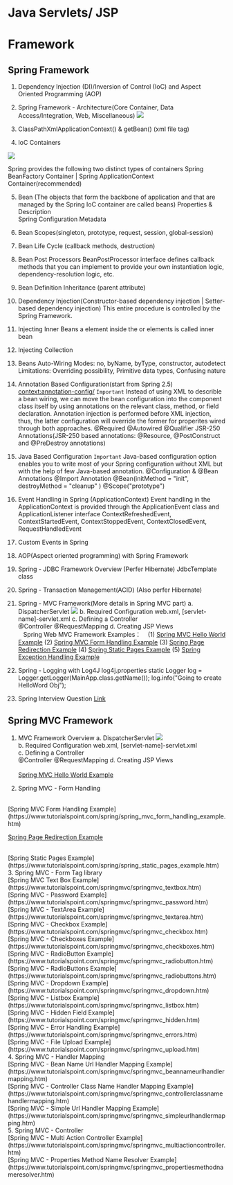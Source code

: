 # Java Servlets/ JSP


# Framework

## Spring Framework

1. Dependency Injection (DI)/Inversion of Control (IoC) and Aspect Oriented Programming (AOP)
2. Spring Framework - Architecture(Core Container, Data Access/Integration, Web, Miscellaneous)
![](https://www.tutorialspoint.com/spring/images/spring_architecture.png)

3. ClassPathXmlApplicationContext() & getBean() (xml file  <bean> tag)
4. IoC Containers

![](https://www.tutorialspoint.com/spring/images/spring_ioc_container.jpg)
                            
  Spring provides the following two distinct types of containers
  Spring BeanFactory Container | Spring ApplicationContext Container(recommended)     
  
5. Bean (The objects that form the backbone of application and that are managed by the Spring IoC container are called beans)
   Properties & Description  
   Spring Configuration Metadata

6. Bean Scopes(singleton, prototype, request, session, global-session)

7. Bean Life Cycle (callback methods, destruction)

8. Bean Post Processors
   BeanPostProcessor interface defines callback methods that you can implement to provide your own instantiation logic, dependency-resolution logic, etc.
   
9. Bean Definition Inheritance (parent attribute)
   
10. Dependency Injection(Constructor-based dependency injection | Setter-based dependency injection)
    This entire procedure is controlled by the Spring Framework.

11. Injecting Inner Beans
    a <bean/> element inside the <property/> or <constructor-arg/> elements is called inner bean
  
12. Injecting Collection
    <list> <set> <map> <props>
  
13. Beans Auto-Wiring
    Modes: no, byName, byType, constructor, autodetect
    Limitations: Overriding possibility, Primitive data types, Confusing nature

14. Annotation Based Configuration(start from Spring 2.5) <context:annotation-config/> ` Important `
    Instead of using XML to describle a bean wiring, we can move the bean configuration into the component class itself by using annotations on the relevant class, method, or field declaration.
    Annotation injection is performed before XML injection, thus, the latter configuration will override the former for properites wired through both approaches.
    @Required @Autowired @Qualifier JSR-250 Annotations(JSR-250 based annotations: @Resource, @PostConstruct and @PreDestroy annotations)
    
15. Java Based Configuration    ` Important ` 
    Java-based configuration option enables you to write most of your Spring configuration without XML but with the help of few Java-based annotation.
    @Configuration & @Bean Annotations
    @Import Annotation
    @Bean(initMethod = "init", destroyMethod = "cleanup" )
    @Scope("prototype")
    
16. Event Handling in Spring (ApplicationContext)
    Event handling in the ApplicationContext is provided through the ApplicationEvent class and ApplicationListener interface
    ContextRefreshedEvent, ContextStartedEvent, ContextStoppedEvent, ContextClosedEvent, RequestHandledEvent
    
17. Custom Events in Spring
    
18. AOP(Aspect oriented programming) with Spring Framework    
    
19. Spring - JDBC Framework Overview (Perfer Hibernate)
    JdbcTemplate class

20. Spring - Transaction Management(ACID) (Also perfer Hibernate)

21. Spring - MVC Framework(More details in Spring MVC part)
    a. DispatcherServlet 
    ![](https://www.tutorialspoint.com/spring/images/spring_dispatcherservlet.png)
    b. Required Configuration 
       web.xml, [servlet-name]-servlet.xml
    c. Defining a Controller  
       @Controller  @RequestMapping
    d. Creating JSP Views   
    Spring Web MVC Framework Examples：
    (1) [Spring MVC Hello World Example](https://www.tutorialspoint.com/spring/spring_mvc_hello_world_example.htm)
    (2) [Spring MVC Form Handling Example](https://www.tutorialspoint.com/spring/spring_mvc_form_handling_example.htm)
    (3) [Spring Page Redirection Example](https://www.tutorialspoint.com/spring/spring_page_redirection_example.htm)
    (4) [Spring Static Pages Example](https://www.tutorialspoint.com/spring/spring_static_pages_example.htm)
    (5) [Spring Exception Handling Example](https://www.tutorialspoint.com/spring/spring_exception_handling_example.htm)

22. Spring - Logging with Log4J
    log4j.properties 
    static Logger log = Logger.getLogger(MainApp.class.getName());
    log.info("Going to create HelloWord Obj");
    
23. Spring Interview Question
    [Link](https://www.tutorialspoint.com/spring/spring_interview_questions.htm)


## Spring MVC Framework
1. MVC Framework Overview
    a. DispatcherServlet 
       ![](https://www.tutorialspoint.com/springmvc/images/spring_dispatcherservlet.png) <br>
    b. Required Configuration 
       web.xml, [servlet-name]-servlet.xml<br>
    c. Defining a Controller  <br>
       @Controller  @RequestMapping
    d. Creating JSP Views   <br><br>
[Spring MVC Hello World Example](https://www.tutorialspoint.com/springmvc/springmvc_hello_world_example.htm) <br>

2. Spring MVC - Form Handling
<br>
[Spring MVC Form Handling Example](https://www.tutorialspoint.com/spring/spring_mvc_form_handling_example.htm)
<br>

[Spring Page Redirection Example](https://www.tutorialspoint.com/spring/spring_page_redirection_example.htm)

<br>
[Spring Static Pages Example](https://www.tutorialspoint.com/spring/spring_static_pages_example.htm)
<br>
3. Spring MVC - Form Tag library
<br>
[Spring MVC Text Box Example](https://www.tutorialspoint.com/springmvc/springmvc_textbox.htm)
<br>
[Spring MVC - Password Example](https://www.tutorialspoint.com/springmvc/springmvc_password.htm)
<br>
[Spring MVC - TextArea Example](https://www.tutorialspoint.com/springmvc/springmvc_textarea.htm)
<br>
[Spring MVC - Checkbox Example](https://www.tutorialspoint.com/springmvc/springmvc_checkbox.htm)
<br>
[Spring MVC - Checkboxes Example](https://www.tutorialspoint.com/springmvc/springmvc_checkboxes.htm)
<br>
[Spring MVC - RadioButton Example](https://www.tutorialspoint.com/springmvc/springmvc_radiobutton.htm)
<br>
[Spring MVC - RadioButtons Example](https://www.tutorialspoint.com/springmvc/springmvc_radiobuttons.htm)
<br>
[Spring MVC - Dropdown Example](https://www.tutorialspoint.com/springmvc/springmvc_dropdown.htm)
<br>
[Spring MVC - Listbox Example](https://www.tutorialspoint.com/springmvc/springmvc_listbox.htm)
<br>
[Spring MVC - Hidden Field Example](https://www.tutorialspoint.com/springmvc/springmvc_hidden.htm)
<br>
[Spring MVC - Error Handling Example](https://www.tutorialspoint.com/springmvc/springmvc_errors.htm)
<br>
[Spring MVC - File Upload Example](https://www.tutorialspoint.com/springmvc/springmvc_upload.htm)
<br>
4. Spring MVC - Handler Mapping
<br>
[Spring MVC - Bean Name Url Handler Mapping Example](https://www.tutorialspoint.com/springmvc/springmvc_beannameurlhandlermapping.htm)
<br>
[Spring MVC - Controller Class Name Handler Mapping Example](https://www.tutorialspoint.com/springmvc/springmvc_controllerclassnamehandlermapping.htm)
<br>
[Spring MVC - Simple Url Handler Mapping Example](https://www.tutorialspoint.com/springmvc/springmvc_simpleurlhandlermapping.htm)
<br>
5. Spring MVC - Controller
<br>
[Spring MVC - Multi Action Controller Example](https://www.tutorialspoint.com/springmvc/springmvc_multiactioncontroller.htm)
<br>
[Spring MVC - Properties Method Name Resolver Example](https://www.tutorialspoint.com/springmvc/springmvc_propertiesmethodnameresolver.htm)

